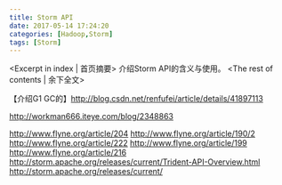 ```yaml
---
title: Storm API
date: 2017-05-14 17:24:20
categories: [Hadoop,Storm]
tags: [Storm]
---
```

<Excerpt in index | 首页摘要>
介绍Storm API的含义与使用。<!-- more -->
<The rest of contents | 余下全文>

【介绍G1 GC的】http://blog.csdn.net/renfufei/article/details/41897113

http://workman666.iteye.com/blog/2348863

http://www.flyne.org/article/204
http://www.flyne.org/article/190/2
http://www.flyne.org/article/222
http://www.flyne.org/article/199
http://www.flyne.org/article/216
http://storm.apache.org/releases/current/Trident-API-Overview.html
http://storm.apache.org/releases/current/
